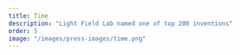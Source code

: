 ```yaml
---
title: Time
description: "Light Field Lab named one of top 200 inventions"
order: 5
image: "/images/press-images/time.png"
---
```

